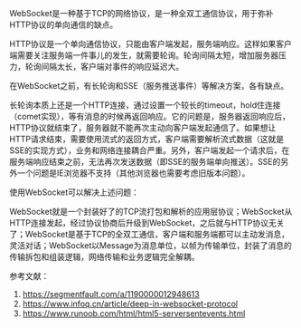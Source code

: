 WebSocket是一种基于TCP的网络协议，是一种全双工通信协议，用于弥补HTTP协议的单向通信的缺点。

HTTP协议是一个单向通信协议，只能由客户端发起，服务端响应。这样如果客户端需要关注服务端一件事儿的发生，就需要轮询。轮询间隔太短，增加服务器压力，轮询间隔太长，客户端对事件的响应延迟大。

在WebSocket之前，有长轮询和SSE（服务推送事件）等解决方案，各有缺点。

长轮询本质上还是一个HTTP连接，通过设置一个较长的timeout，hold住连接（comet实现），等有消息的时候再返回响应。它的问题是，服务器返回响应后，HTTP协议就结束了，服务器就不能再次主动向客户端发起通信了。如果想让HTTP请求结束，需要使用流式的返回方式，客户端需要解析流式数据（这就是SSE的实现方式），业务和网络连接耦合严重。另外，客户端发起一个请求后，在服务端响应结束之前，无法再次发送数据（即SSE的服务端单向推送）。SSE的另外一个问题是IE浏览器不支持（其他浏览器也需要考虑旧版本问题）。



使用WebSocket可以解决上述问题：

WebSocket就是一个封装好了的TCP流打包和解析的应用层协议；WebSocket从HTTP连接发起，经过协议协商后升级到WebSocket，之后就与HTTP协议无关了；WebSocket是基于TCP的全双工通信，客户端和服务端都可以主动发消息，灵活对话；WebSocket以Message为消息单位，以帧为传输单位，封装了消息的传输拆包和组装逻辑，网络传输和业务逻辑完全解耦。



参考文献：

1. https://segmentfault.com/a/1190000012948613
2. https://www.infoq.cn/article/deep-in-websocket-protocol
3. https://www.runoob.com/html/html5-serversentevents.html

